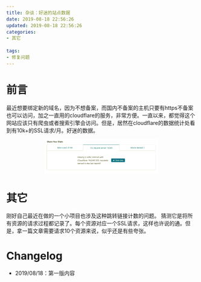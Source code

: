 ```yaml
---
title: 杂谈：好迷的站点数据
date: 2019-08-18 22:56:26
updated: 2019-08-18 22:56:26
categories:
- 其它

tags:
- 修复问题
---
```

# 前言
最近想要绑定新的域名，因为不想备案，而国内不备案的主机只要有https不备案也可以访问，加之一直用的cloudflare的服务，非常方便。一直以来，都觉得这个网站应该只有爬虫或者搜索引擎会访问。但是，居然在cloudflare的数据统计处看到有10k+的SSL请求/月。好迷的数据。
<div style="width: 300px; margin: auto">

![cloudflare stat](https://raw.githubusercontent.com/zhongqin0820/zhongqin0820.github.io/source-articles/source/images/tools/cloudflare-stat.png)
</div>

<!-- more -->
# 其它
刚好自己最近在做的一个小项目也涉及这种跳转链接计数的问题。
猜测它是将所有资源的请求过程都记录了。每个资源对应一个SSL请求，这样也许说的通。但是，拿一篇文章需要请求10个资源来说，似乎还是有些夸张。

# Changelog
- 2019/08/18：第一版内容